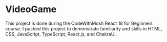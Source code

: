 # VideoGame
This project is done during the CodeWithMosh React 18 for Beginners course. I pushed this project to demonstrate familiarity and skills in HTML, CSS, JavaScript, TypeScript, React.js, and ChakraUI.
